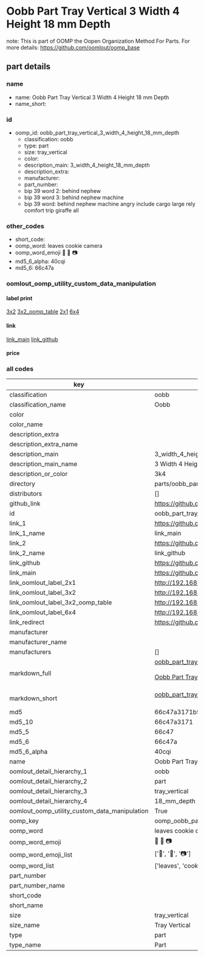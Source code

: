 # Oobb Part Tray Vertical 3 Width 4 Height 18 mm Depth  

note: This is part of OOMP the Oopen Organization Method For Parts. For more details: https://github.com/oomlout/oomp_base

##  part details
  







### name
* name: Oobb Part Tray Vertical 3 Width 4 Height 18 mm Depth
* name_short: 
### id
* oomp_id: oobb_part_tray_vertical_3_width_4_height_18_mm_depth
  * classification: oobb
  * type: part
  * size: tray_vertical
  * color: 
  * description_main: 3_width_4_height_18_mm_depth
  * description_extra: 
  * manufacturer: 
  * part_number: 
  * bip 39 word 2: behind nephew
  * bip 39 word 3: behind nephew machine
  * bip 39 word: behind nephew machine angry include cargo large rely comfort trip giraffe all

### other_codes
* short_code: 
* oomp_word: leaves cookie camera
* oomp_word_emoji :leaves: :cookie: :camera:
* md5_6_alpha: 40cqi
* md5_6: 66c47a






### oomlout_oomp_utility_custom_data_manipulation
#### label print
[3x2](http://192.168.1.245:1112/?label=oomp%2040cqi)
[3x2_oomp_table](http://192.168.1.108:1112/?label=oomp%2040cqi)
[2x1](http://192.168.1.242:1112/?label=oomp%2040cqi)
[6x4](http://192.168.1.55:1112/?label=oomp%2040cqi)    

#### link

[link_main](https://github.com/oomlout/oomlout_oomp_version_1_messy/tree/main/parts/oobb_part_tray_vertical_3_width_4_height_18_mm_depth) [link_github](https://github.com/oomlout/oomlout_oomp_version_1_messy/tree/main/parts/oobb_part_tray_vertical_3_width_4_height_18_mm_depth)                             

#### price







### all codes 
| key | value |  
| --- | --- |  
| classification | oobb |  
| classification_name | Oobb |  
| color |  |  
| color_name |  |  
| description_extra |  |  
| description_extra_name |  |  
| description_main | 3_width_4_height_18_mm_depth |  
| description_main_name | 3 Width 4 Height 18 mm Depth |  
| description_or_color | 3k4 |  
| directory | parts/oobb_part_tray_vertical_3_width_4_height_18_mm_depth |  
| distributors | [] |  
| github_link | https://github.com/oomlout/oomlout_oomp_part_src/tree/main/parts/oobb_part_tray_vertical_3_width_4_height_18_mm_depth |  
| id | oobb_part_tray_vertical_3_width_4_height_18_mm_depth |  
| link_1 | https://github.com/oomlout/oomlout_oomp_version_1_messy/tree/main/parts/oobb_part_tray_vertical_3_width_4_height_18_mm_depth |  
| link_1_name | link_main |  
| link_2 | https://github.com/oomlout/oomlout_oomp_version_1_messy/tree/main/parts/oobb_part_tray_vertical_3_width_4_height_18_mm_depth |  
| link_2_name | link_github |  
| link_github | https://github.com/oomlout/oomlout_oomp_version_1_messy/tree/main/parts/oobb_part_tray_vertical_3_width_4_height_18_mm_depth |  
| link_main | https://github.com/oomlout/oomlout_oomp_version_1_messy/tree/main/parts/oobb_part_tray_vertical_3_width_4_height_18_mm_depth |  
| link_oomlout_label_2x1 | http://192.168.1.242:1112/?label=oomp%2040cqi |  
| link_oomlout_label_3x2 | http://192.168.1.245:1112/?label=oomp%2040cqi |  
| link_oomlout_label_3x2_oomp_table | http://192.168.1.108:1112/?label=oomp%2040cqi |  
| link_oomlout_label_6x4 | http://192.168.1.55:1112/?label=oomp%2040cqi |  
| link_redirect | https://github.com/oomlout/oomlout_oomp_version_1_messy/tree/main/parts/oobb_part_tray_vertical_3_width_4_height_18_mm_depth |  
| manufacturer |  |  
| manufacturer_name |  |  
| manufacturers | [] |  
| markdown_full | [oobb_part_tray_vertical_3_width_4_height_18_mm_depth](none)<br>[](none)<br>[Oobb Part Tray Vertical 3 Width 4 Height 18 Mm Depth](none)<br><br> |  
| markdown_short | [oobb_part_tray_vertical_3_width_4_height_18_mm_depth](none)<br><br> |  
| md5 | 66c47a3171b56fa48ab9308f0b2510a4 |  
| md5_10 | 66c47a3171 |  
| md5_5 | 66c47 |  
| md5_6 | 66c47a |  
| md5_6_alpha | 40cqi |  
| name | Oobb Part Tray Vertical 3 Width 4 Height 18 mm Depth |  
| oomlout_detail_hierarchy_1 | oobb |  
| oomlout_detail_hierarchy_2 | part |  
| oomlout_detail_hierarchy_3 | tray_vertical |  
| oomlout_detail_hierarchy_4 | 18_mm_depth |  
| oomlout_oomp_utility_custom_data_manipulation | True |  
| oomp_key | oomp_oobb_part_tray_vertical_3_width_4_height_18_mm_depth |  
| oomp_word | leaves cookie camera |  
| oomp_word_emoji | :leaves: :cookie: :camera: |  
| oomp_word_emoji_list | [':leaves:', ':cookie:', ':camera:'] |  
| oomp_word_list | ['leaves', 'cookie', 'camera'] |  
| part_number |  |  
| part_number_name |  |  
| short_code |  |  
| short_name |  |  
| size | tray_vertical |  
| size_name | Tray Vertical |  
| type | part |  
| type_name | Part |  
